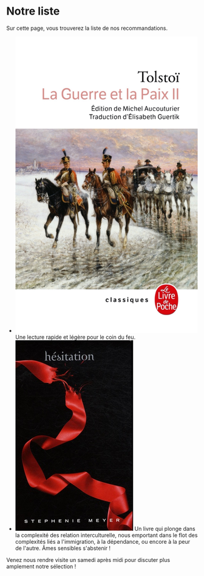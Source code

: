 # Notre liste

Sur cette page, vous trouverez la liste de nos recommandations.

- ![guerre-et-paix](couvertures/guerre-et-paix.jpeg) Une lecture rapide et légère pour le coin du feu.
- ![hesitation](couvertures/hesitation.jpg) Un livre qui plonge dans la complexité des relation interculturelle, nous emportant dans le flot des complexités liés a l'immigration, à la dépendance, ou encore à la peur de l'autre. Âmes sensibles s'abstenir !

Venez nous rendre visite un samedi après midi pour discuter plus amplement notre sélection !
